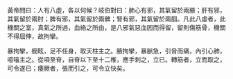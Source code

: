 黃帝問曰：人有八虛，各以何候？岐伯對曰：肺心有邪，其氣留於兩腋；肝有邪，其氣留於兩肘；脾有邪，其氣留於兩髀；腎有邪，其氣留於兩腘。凡此八虛者，此機關之室，真氣之所過，血絡之所由，是八邪氣惡血因而得留，留則傷筋骨，機關不得屈伸，故拘攣。

暴拘攣，癇眩，足不任身，取天柱主之。腋拘攣，暴脈急，引脅而痛，內引心肺，噫嘻主之。從項至脊，自脊以下至十二椎，應手刺之，立已。轉筋者，立而取之，可令遂已；痿厥者，張而引之，可令立快矣。